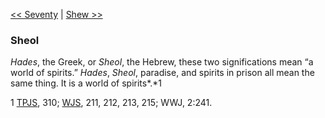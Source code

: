 [<< Seventy](Seventy)  |  [Shew >>](Shew)

### Sheol

*Hades*, the Greek, or *Sheol*, the Hebrew, these two significations mean “a world of spirits.” *Hades*, *Sheol*, paradise, and spirits in prison all mean the same thing. It is a world of spirits*.*1



1
[TPJS](#), 310; [WJS](#), 211, 212, 213, 215; WWJ, 2:241.